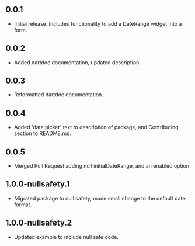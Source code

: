 ## 0.0.1

* Initial release. Includes functionality to add a DateRange widget into a form.

## 0.0.2

* Added dartdoc documentation, updated description.

## 0.0.3

* Reformatted dartdoc documentation.

## 0.0.4

* Added 'date picker' text to description of package, and Contributing section to README.md.

## 0.0.5

* Merged Pull Request adding null initialDateRange, and an enabled option

## 1.0.0-nullsafety.1

* Migrated package to null safety, made small change to the default date format.

## 1.0.0-nullsafety.2

* Updated example to include null safe code.